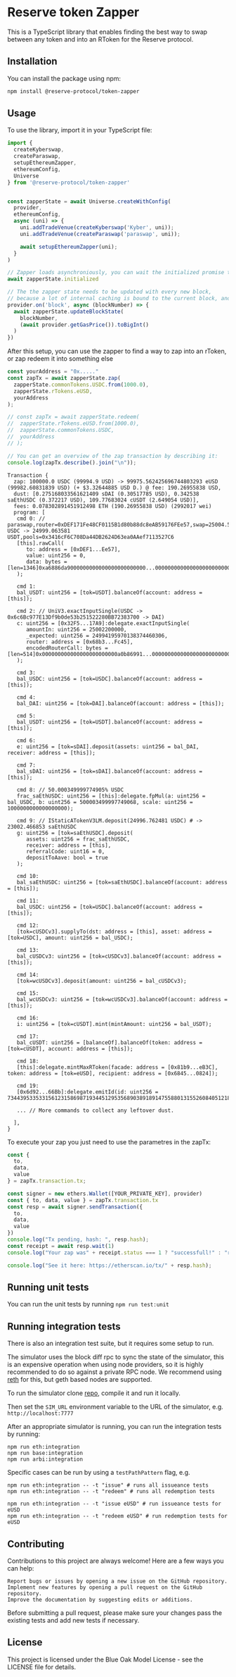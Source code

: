 # Reserve token Zapper

This is a TypeScript library that enables finding the best way to swap between any token and into an RToken for the Reserve protocol.

## Installation

You can install the package using npm:

```bash
npm install @reserve-protocol/token-zapper
```

## Usage

To use the library, import it in your TypeScript file:

```typescript
import {
  createKyberswap,
  createParaswap,
  setupEthereumZapper,
  ethereumConfig,
  Universe
} from '@reserve-protocol/token-zapper'
```

```typescript

const zapperState = await Universe.createWithConfig(
  provider,
  ethereumConfig,
  async (uni) => {
    uni.addTradeVenue(createKyberswap('Kyber', uni));
    uni.addTradeVenue(createParaswap('paraswap', uni));

    await setupEthereumZapper(uni);
  }
)

// Zapper loads asynchroniously, you can wait the initialized promise to wait for it to fully bootstrap
await zapperState.initialized

// The the zapper state needs to be updated with every new block,
// because a lot of internal caching is bound to the current block, and gas price determines which zap is the best for the user
provider.on('block', async (blockNumber) => {
  await zapperState.updateBlockState(
    blockNumber,
    (await provider.getGasPrice()).toBigInt()
  )
})
```

After this setup, you can use the zapper to find a way to zap into an rToken, or zap redeem it into something else

```typescript
const yourAddress = "0x....."
const zapTx = await zapperState.zap(
  zapperState.commonTokens.USDC.from(1000.0),
  zapperState.rTokens.eUSD,
  yourAddress
);

// const zapTx = await zapperState.redeem(
//  zapperState.rTokens.eUSD.from(1000.0),
//  zapperState.commonTokens.USDC,
//  yourAddress
// );

// You can get an overview of the zap transaction by describing it:
console.log(zapTx.describe().join("\n"));
```

```
Transaction {
  zap: 100000.0 USDC (99994.9 USD) -> 99975.562425696744803293 eUSD (99982.60831839 USD) (+ $3.32644885 USD D.) @ fee: 190.26955838 USD,
  dust: [0.275168033561621409 sDAI (0.30517785 USD), 0.342538 saEthUSDC (0.372217 USD), 109.77683024 cUSDT (2.649054 USD)],
  fees: 0.078302891451912498 ETH (190.26955838 USD) (2992017 wei)
  program: [
   cmd 0: // paraswap,router=0xDEF171Fe48CF0115B1d80b88dc8eAB59176FEe57,swap=25004.574996 USDC -> 24999.063581 USDT,pools=0x3416cF6C708Da44DB2624D63ea0AAef7113527C6
   [this].rawCall(
      to: address = [0xDEF1...Ee57],
      value: uint256 = 0,
      data: bytes = [len=1346]0xa6886da9000000000000000000000000...00000000000000000000000000000000
   );

   cmd 1:
   bal_USDT: uint256 = [tok=USDT].balanceOf(account: address = [this]);

   cmd 2: // UniV3.exactInputSingle(USDC -> 0x6c6Bc977E13Df9b0de53b251522280BB72383700 -> DAI)
   c: uint256 = [0x32F5...17A9]:delegate.exactInputSingle(
      amountIn: uint256 = 25002200000,
      _expected: uint256 = 24994195970138374460306,
      router: address = [0x68b3...Fc45],
      encodedRouterCall: bytes = [len=514]0x000000000000000000000000a0b86991...00000000000000000000000000000000
   );

   cmd 3:
   bal_USDC: uint256 = [tok=USDC].balanceOf(account: address = [this]);

   cmd 4:
   bal_DAI: uint256 = [tok=DAI].balanceOf(account: address = [this]);

   cmd 5:
   bal_USDT: uint256 = [tok=USDT].balanceOf(account: address = [this]);

   cmd 6:
   e: uint256 = [tok=sDAI].deposit(assets: uint256 = bal_DAI, receiver: address = [this]);

   cmd 7:
   bal_sDAI: uint256 = [tok=sDAI].balanceOf(account: address = [this]);

   cmd 8: // 50.000349999774905% USDC
   frac_saEthUSDC: uint256 = [this]:delegate.fpMul(a: uint256 = bal_USDC, b: uint256 = 500003499997749068, scale: uint256 = 1000000000000000000);

   cmd 9: // IStaticATokenV3LM.deposit(24996.762481 USDC) # -> 23002.466853 saEthUSDC
   g: uint256 = [tok=saEthUSDC].deposit(
      assets: uint256 = frac_saEthUSDC,
      receiver: address = [this],
      referralCode: uint16 = 0,
      depositToAave: bool = true
   );

   cmd 10:
   bal_saEthUSDC: uint256 = [tok=saEthUSDC].balanceOf(account: address = [this]);

   cmd 11:
   bal_USDC: uint256 = [tok=USDC].balanceOf(account: address = [this]);

   cmd 12:
   [tok=cUSDCv3].supplyTo(dst: address = [this], asset: address = [tok=USDC], amount: uint256 = bal_USDC);

   cmd 13:
   bal_cUSDCv3: uint256 = [tok=cUSDCv3].balanceOf(account: address = [this]);

   cmd 14:
   [tok=wcUSDCv3].deposit(amount: uint256 = bal_cUSDCv3);

   cmd 15:
   bal_wcUSDCv3: uint256 = [tok=wcUSDCv3].balanceOf(account: address = [this]);

   cmd 16:
   i: uint256 = [tok=cUSDT].mint(mintAmount: uint256 = bal_USDT);

   cmd 17:
   bal_cUSDT: uint256 = [balanceOf].balanceOf(token: address = [tok=cUSDT], account: address = [this]);

   cmd 18:
   [this]:delegate.mintMaxRToken(facade: address = [0x81b9...eB3C], token: address = [tok=eUSD], recipient: address = [0x6845...0824]);

   cmd 19:
   [0x6d92...66Bb]:delegate.emitId(id: uint256 = 73443953353315612315869871934451295356890389189147558801315526084051218930036);
  
   ... // More commands to collect any leftover dust.

  ],
}
```

To execute your zap you just need to use the parametres in the zapTx:

```typescript
const {
  to,
  data,
  value
} = zapTx.transaction.tx;

const signer = new ethers.Wallet([YOUR_PRIVATE_KEY], provider)
const { to, data, value } = zapTx.transaction.tx
const resp = await signer.sendTransaction({
  to,
  data,
  value
})
console.log("Tx pending, hash: ", resp.hash);
const receipt = await resp.wait(1)
console.log("Your zap was" + receipt.status === 1 ? "successfull!" : "reverted")

console.log("See it here: https://etherscan.io/tx/" + resp.hash);

```

## Running unit tests

You can run the unit tests by running `npm run test:unit`

## Running integration tests

There is also an integration test suite, but it requires some setup to run.

The simulator uses the block diff rpc to sync the state of the simulator, this is an expensive operation when using node providers, so it is highly recommended to do so against a private RPC node. We recommend using [reth](https://reth.rs/) for this, but geth based nodes are supported.

To run the simulator clone [repo](https://github.com/jankjr/revm-router-simulator), compile it and run it locally.

Then set the `SIM_URL` environment variable to the URL of the simulator, e.g. `http://localhost:7777`

After an appropriate simulator is running, you can run the integration tests by running:

```
npm run eth:integration
npm run base:integration
npm run arbi:integration
```

Specific cases can be run by using a `testPathPattern` flag, e.g.

```
npm run eth:integration -- -t "issue" # runs all issueance tests
npm run eth:integration -- -t "redeem" # runs all redemption tests

npm run eth:integration -- -t "issue eUSD" # run issueance tests for eUSD
npm run eth:integration -- -t "redeem eUSD" # run redemption tests for eUSD
```


## Contributing

Contributions to this project are always welcome! Here are a few ways you can help:

    Report bugs or issues by opening a new issue on the GitHub repository.
    Implement new features by opening a pull request on the GitHub repository.
    Improve the documentation by suggesting edits or additions.

Before submitting a pull request, please make sure your changes pass the existing tests and add new tests if necessary.

## License

This project is licensed under the Blue Oak Model License - see the LICENSE file for details.
